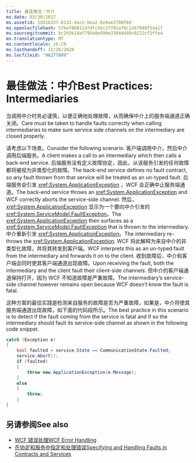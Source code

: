 ```yaml
---
title: 最佳做法：中介
ms.date: 03/30/2017
ms.assetid: 2d41b337-8132-4ac2-bea2-6e9ae2f00f8d
ms.openlocfilehash: 57be78681147dfc5bc37701a76c1347040f5da1f
ms.sourcegitcommit: bc293b14af795e0e999e3304dd40c0222cf2ffe4
ms.translationtype: MT
ms.contentlocale: zh-CN
ms.lasthandoff: 11/26/2020
ms.locfileid: "96277889"
---
```

# <a name="best-practices-intermediaries"></a><span data-ttu-id="a7c0e-102">最佳做法：中介</span><span class="sxs-lookup"><span data-stu-id="a7c0e-102">Best Practices: Intermediaries</span></span>

<span data-ttu-id="a7c0e-103">当调用中介时务必谨慎，以便正确地处理故障，从而确保中介上的服务端通道正确关闭。</span><span class="sxs-lookup"><span data-stu-id="a7c0e-103">Care must be taken to handle faults correctly when calling intermediaries to make sure service side channels on the intermediary are closed properly.</span></span>  
  
 <span data-ttu-id="a7c0e-104">请考虑以下场景。</span><span class="sxs-lookup"><span data-stu-id="a7c0e-104">Consider the following scenario.</span></span> <span data-ttu-id="a7c0e-105">客户端调用中介，然后中介调用后端服务。</span><span class="sxs-lookup"><span data-stu-id="a7c0e-105">A client makes a call to an intermediary which then calls a back-end service.</span></span>  <span data-ttu-id="a7c0e-106">后端服务没有定义故障协定，因此，从该服务引发的任何故障都将被视为非类型化的故障。</span><span class="sxs-lookup"><span data-stu-id="a7c0e-106">The back-end service defines no fault contract, so any fault thrown from that service will be treated as an un-typed fault.</span></span>  <span data-ttu-id="a7c0e-107">后端服务会引发 <xref:System.ApplicationException> ，WCF 会正确中止服务端通道。</span><span class="sxs-lookup"><span data-stu-id="a7c0e-107">The back-end service throws an <xref:System.ApplicationException> and WCF correctly aborts the service-side channel.</span></span> <span data-ttu-id="a7c0e-108">然后，<xref:System.ApplicationException> 显示为一个要向中介引发的 <xref:System.ServiceModel.FaultException>。</span><span class="sxs-lookup"><span data-stu-id="a7c0e-108">The <xref:System.ApplicationException> then surfaces as a <xref:System.ServiceModel.FaultException> that is thrown to the intermediary.</span></span> <span data-ttu-id="a7c0e-109">中介重新引发 <xref:System.ApplicationException>。</span><span class="sxs-lookup"><span data-stu-id="a7c0e-109">The intermediary re-throws the <xref:System.ApplicationException>.</span></span> <span data-ttu-id="a7c0e-110">WCF 将此解释为来自中介的非类型化故障，并将其转发到客户端。</span><span class="sxs-lookup"><span data-stu-id="a7c0e-110">WCF interprets this as an un-typed fault from the intermediary and forwards it on to the client.</span></span> <span data-ttu-id="a7c0e-111">收到故障后，中介和客户端会同时使其客户端通道出现故障。</span><span class="sxs-lookup"><span data-stu-id="a7c0e-111">Upon receiving the fault, both the intermediary and the client fault their client-side channels.</span></span> <span data-ttu-id="a7c0e-112">但中介的客户端通道保持打开，因为 WCF 不知道故障是严重故障。</span><span class="sxs-lookup"><span data-stu-id="a7c0e-112">The intermediary’s service-side channel however remains open because WCF doesn’t know the fault is fatal.</span></span>  
  
 <span data-ttu-id="a7c0e-113">这种方案的最佳实践是检测来自服务的故障是否为严重故障，如果是，中介将使其服务端通道出现故障，如下面的代码段所示。</span><span class="sxs-lookup"><span data-stu-id="a7c0e-113">The best practice in this scenario is to detect if the fault coming from the service is fatal and if so the intermediary should fault its service-side channel as shown in the following code snippet.</span></span>  
  
```csharp  
catch (Exception e)  
{  
    bool faulted = service.State == CommunicationState.Faulted;  
    service.Abort();  
    if (faulted)  
    {  
        throw new ApplicationException(e.Message);  
    }  
    else  
    {  
        throw;  
    }  
}  
```  
  
## <a name="see-also"></a><span data-ttu-id="a7c0e-114">另请参阅</span><span class="sxs-lookup"><span data-stu-id="a7c0e-114">See also</span></span>

- [<span data-ttu-id="a7c0e-115">WCF 错误处理</span><span class="sxs-lookup"><span data-stu-id="a7c0e-115">WCF Error Handling</span></span>](wcf-error-handling.md)
- [<span data-ttu-id="a7c0e-116">在协定和服务中指定和处理错误</span><span class="sxs-lookup"><span data-stu-id="a7c0e-116">Specifying and Handling Faults in Contracts and Services</span></span>](specifying-and-handling-faults-in-contracts-and-services.md)
